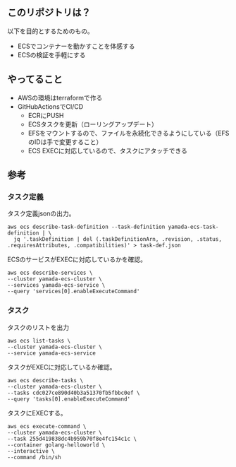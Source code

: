 ## このリポジトリは？

以下を目的とするためのもの。

- ECSでコンテナーを動かすことを体感する
- ECSの検証を手軽にする

## やってること

- AWSの環境はterraformで作る
- GitHubActionsでCI/CD
  - ECRにPUSH
  - ECSタスクを更新（ローリングアップデート）
  - EFSをマウントするので、ファイルを永続化できるようにしている（EFSのIDは手で変更すること）
  - ECS EXECに対応しているので、タスクにアタッチできる

## 参考

### タスク定義

タスク定義jsonの出力。

```
aws ecs describe-task-definition --task-definition yamada-ecs-task-definition | \
  jq '.taskDefinition | del (.taskDefinitionArn, .revision, .status, .requiresAttributes, .compatibilities)' > task-def.json
```

ECSのサービスがEXECに対応しているかを確認。

```
aws ecs describe-services \
--cluster yamada-ecs-cluster \
--services yamada-ecs-service \
--query 'services[0].enableExecuteCommand'
```

### タスク

タスクのリストを出力

```
aws ecs list-tasks \
--cluster yamada-ecs-cluster \
--service yamada-ecs-service
```

タスクがEXECに対応しているか確認。

```
aws ecs describe-tasks \
--cluster yamada-ecs-cluster \
--tasks cdc027ce890d40b3a51370fb5fbbc0ef \
--query 'tasks[0].enableExecuteCommand'
```

タスクにEXECする。

```
aws ecs execute-command \
--cluster yamada-ecs-cluster \
--task 255d419838dc4b959b70f8e4fc154c1c \
--container golang-helloworld \
--interactive \
--command /bin/sh
```